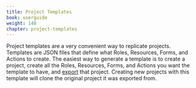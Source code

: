 ```yaml
---
title: Project Templates
book: userguide
weight: 140
chapter: project-templates
---
```


Project templates are a very convenient way to replicate projects. Templates are JSON files that define what Roles, Resources, Forms, and Actions to create. The easiest way to generate a template is to create a project, create all the Roles, Resources, Forms, and Actions you want the template to have, and [export](#settings-project) that project. Creating new projects with this template will clone the original project it was exported from.
